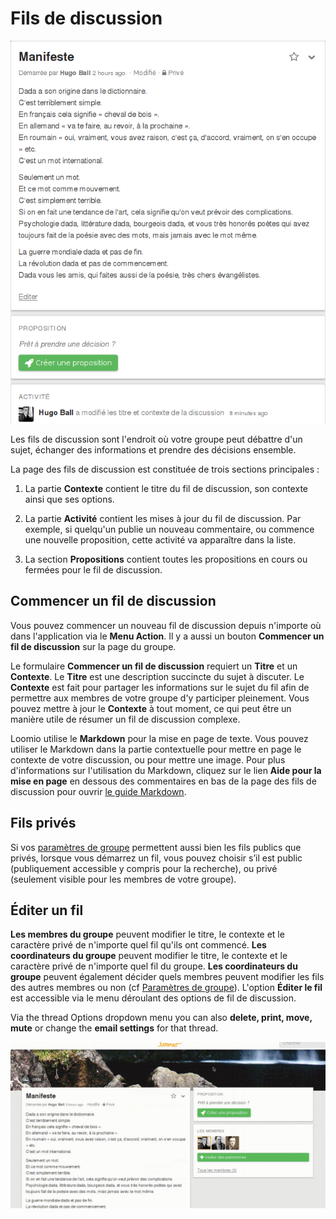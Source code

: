 # Fils de discussion

<img class="screenshot" alt="Fil de discussion" src="thread_page.png" />

Les fils de discussion sont l'endroit où votre groupe peut débattre d'un sujet, échanger des informations et prendre des décisions ensemble.

La page des fils de discussion est constituée de trois sections principales :

1. La partie **Contexte** contient le titre du fil de discussion, son contexte ainsi que ses options.

2. La partie **Activité** contient les mises à jour du fil de discussion. Par exemple, si quelqu'un publie un nouveau commentaire, ou commence une nouvelle proposition, cette activité va apparaître dans la liste.

3. La section **Propositions** contient toutes les propositions en cours ou fermées pour le fil de discussion.

## Commencer un fil de discussion

Vous pouvez commencer un nouveau fil de discussion depuis n'importe où dans l'application via le **Menu Action**. Il y a aussi un bouton **Commencer un fil de discussion** sur la page du groupe.

Le formulaire **Commencer un fil de discussion** requiert un **Titre** et un **Contexte**. Le **Titre** est une description succincte du sujet à discuter. Le **Contexte** est fait pour partager les informations sur le sujet du fil afin de permettre aux membres de votre groupe d'y participer pleinement. Vous pouvez mettre à jour le **Contexte** à tout moment, ce qui peut être un manière utile de résumer un fil de discussion complexe.

Loomio utilise le **Markdown** pour la mise en page de texte. Vous pouvez utiliser le Markdown dans la partie contextuelle pour mettre en page le contexte de votre discussion, ou pour mettre une image. Pour plus d'informations sur l'utilisation du Markdown, cliquez sur le lien **Aide pour la mise en page** en dessous des commentaires en bas de la page des fils de discussion pour ouvrir [le guide Markdown](https://loomio.org/markdown).

## Fils privés

Si vos [paramètres de groupe](group_settings.html) permettent aussi bien les fils publics que privés, lorsque vous démarrez un fil, vous pouvez choisir s’il est public (publiquement accessible y compris pour la recherche), ou privé (seulement visible pour les membres de votre groupe).

## Éditer un fil

**Les membres du groupe** peuvent modifier le titre, le contexte et le caractère privé de n'importe quel fil qu'ils ont commencé. **Les coordinateurs du groupe** peuvent modifier le titre, le contexte et le caractère privé de n'importe quel fil du groupe. **Les coordinateurs du groupe** peuvent également décider quels membres peuvent modifier les fils des autres membres ou non (cf [Paramètres de groupe](group_settings.html)).
L'option **Éditer le fil** est accessible via le menu déroulant des options de fil de discussion.

Via the thread Options dropdown menu you can also **delete, print, move, mute** or change the **email settings** for that thread.

<img class="screenshot" alt="Menu déroulant des options de fil de discussion" src="edit_thread.gif" />
